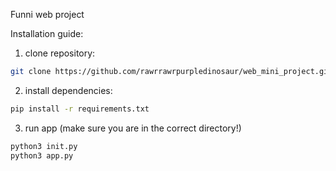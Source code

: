 Funni web project

Installation guide: 

1. clone repository: 
```bash
git clone https://github.com/rawrrawrpurpledinosaur/web_mini_project.git
```
2. install dependencies: 
```bash
pip install -r requirements.txt
```
3. run app (make sure you are in the correct directory!) 
```bash
python3 init.py
python3 app.py
```
